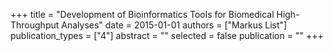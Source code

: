 +++
title = "Development of Bioinformatics Tools for Biomedical High-Throughput Analyses"
date = 2015-01-01
authors = ["Markus List"]
publication_types = ["4"]
abstract = ""
selected = false
publication = ""
+++

